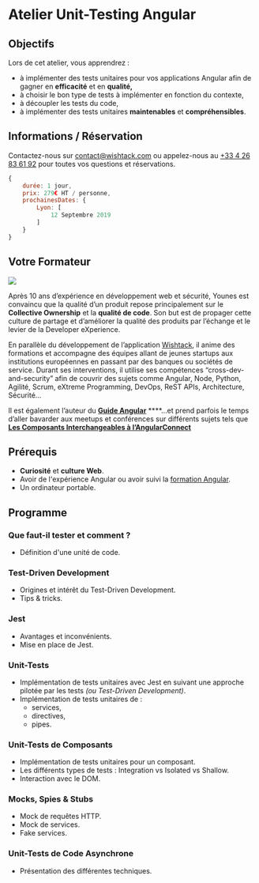 # Atelier Unit-Testing Angular

## Objectifs

Lors de cet atelier, vous apprendrez :

* à implémenter des tests unitaires pour vos applications Angular afin de gagner en **efficacité** et en **qualité,**
* à choisir le bon type de tests à implémenter en fonction du contexte,
* à découpler les tests du code,
* à implémenter des tests unitaires **maintenables** et **compréhensibles**.

## Informations / Réservation

Contactez-nous sur [contact@wishtack.com](mailto:contact@wishtack.com) ou appelez-nous au [+33 4 26 83 61 92](tel:+33426836192) pour toutes vos questions et réservations.

```javascript
{
    durée: 1 jour,
    prix: 279€ HT / personne,
    prochainesDates: {
        Lyon: [
            12 Septembre 2019
        ]
    }
}
```

## Votre Formateur

![](../.gitbook/assets/younes-circle-small.png)

Après 10 ans d’expérience en développement web et sécurité, Younes est convaincu que la qualité d’un produit repose principalement sur le **Collective Ownership** et la **qualité de code**. Son but est de propager cette culture de partage et d’améliorer la qualité des produits par l’échange et le levier de la Developer eXperience.

En parallèle du développement de l’application [Wishtack](https://www.wishtack.com/), il anime des formations et accompagne des équipes allant de jeunes startups aux institutions européennes en passant par des banques ou sociétés de service. Durant ses interventions, il utilise ses compétences “cross-dev-and-security” afin de couvrir des sujets comme Angular, Node, Python, Agilité, Scrum, eXtreme Programming, DevOps, ReST APIs, Architecture, Sécurité…

Il est également l’auteur du [**Guide Angular**](https://guide-angular.wishtack.io/) ****…et prend parfois le temps d’aller bavarder aux meetups et conférences sur différents sujets tels que [**Les Composants Interchangeables à l’AngularConnect**](https://youtu.be/nX_HhiqmFAI)

## Prérequis

* **Curiosité** et **culture Web**.
* Avoir de l'expérience Angular ou avoir suivi la [formation Angular](formation-angular.md).
* Un ordinateur portable.

## Programme

### Que faut-il tester et comment ?

* Définition d'une unité de code.

### Test-Driven Development

* Origines et intérêt du Test-Driven Development.
* Tips & tricks.

### Jest

* Avantages et inconvénients.
* Mise en place de Jest.

### Unit-Tests

* Implémentation de tests unitaires avec Jest en suivant une approche pilotée par les tests _\(ou Test-Driven Development\)_.
* Implémentation de tests unitaires de :
  * services,
  * directives,
  * pipes.

### Unit-Tests de Composants

* Implémentation de tests unitaires pour un composant.
* Les différents types de tests : Integration vs Isolated vs Shallow.
* Interaction avec le DOM.

### Mocks, Spies & Stubs

* Mock de requêtes HTTP.
* Mock de services.
* Fake services.

### Unit-Tests de Code Asynchrone

* Présentation des différentes techniques.

